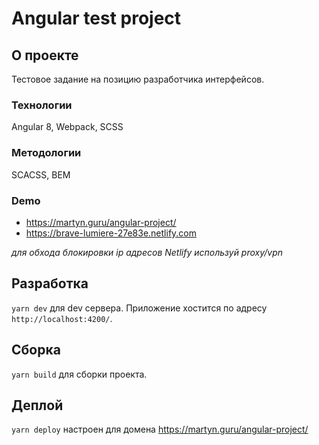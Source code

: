 # Angular test project

## O проекте

Тестовое задание на позицию разработчика интерфейсов.

### Технологии

Angular 8, Webpack, SCSS

### Методологии

SCACSS, BEM

### Demo

- <https://martyn.guru/angular-project/>
- <https://brave-lumiere-27e83e.netlify.com>

*для обхода блокировки ip адресов Netlify используй proxy/vpn*

## Разработка

`yarn dev` для dev сервера. Приложение хостится по адресу `http://localhost:4200/`.

## Сборка

`yarn build` для сборки проекта.

## Деплой

`yarn deploy` настроен для домена https://martyn.guru/angular-project/
